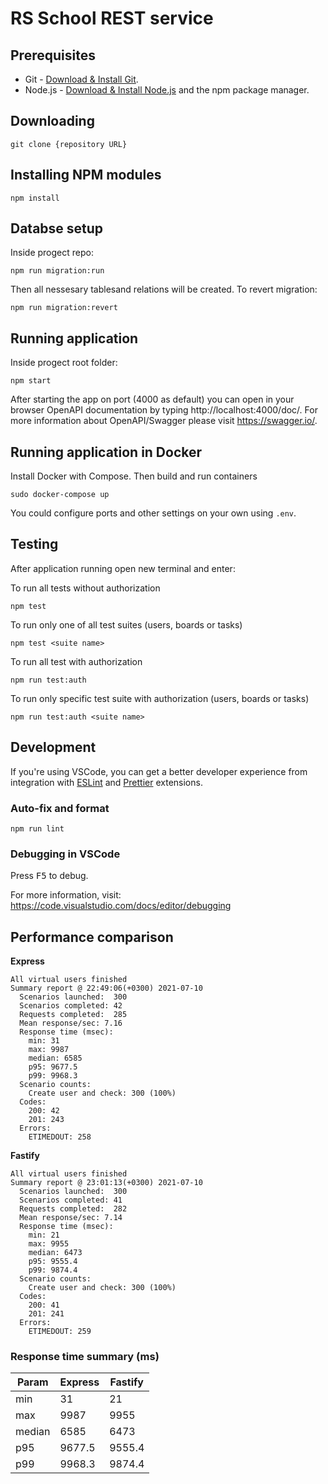 # RS School REST service

## Prerequisites

- Git - [Download & Install Git](https://git-scm.com/downloads).
- Node.js - [Download & Install Node.js](https://nodejs.org/en/download/) and the npm package manager.

## Downloading

```
git clone {repository URL}
```

## Installing NPM modules

```
npm install
```

## Databse setup

Inside progect repo:

```
npm run migration:run
```

Then all nessesary tablesand relations will be created. To revert migration:

```
npm run migration:revert
```

## Running application

Inside progect root folder:

```
npm start
```

After starting the app on port (4000 as default) you can open
in your browser OpenAPI documentation by typing http://localhost:4000/doc/.
For more information about OpenAPI/Swagger please visit https://swagger.io/.

## Running application in Docker

Install Docker with Compose. Then build and run containers

```
sudo docker-compose up
```

You could configure ports and other settings on your own using `.env`.

## Testing

After application running open new terminal and enter:

To run all tests without authorization

```
npm test
```

To run only one of all test suites (users, boards or tasks)

```
npm test <suite name>
```

To run all test with authorization

```
npm run test:auth
```

To run only specific test suite with authorization (users, boards or tasks)

```
npm run test:auth <suite name>
```

## Development

If you're using VSCode, you can get a better developer experience from integration with [ESLint](https://marketplace.visualstudio.com/items?itemName=dbaeumer.vscode-eslint) and [Prettier](https://marketplace.visualstudio.com/items?itemName=esbenp.prettier-vscode) extensions.

### Auto-fix and format

```
npm run lint
```

### Debugging in VSCode

Press <kbd>F5</kbd> to debug.

For more information, visit: https://code.visualstudio.com/docs/editor/debugging

## Performance comparison

**Express**
```
All virtual users finished
Summary report @ 22:49:06(+0300) 2021-07-10
  Scenarios launched:  300
  Scenarios completed: 42
  Requests completed:  285
  Mean response/sec: 7.16
  Response time (msec):
    min: 31
    max: 9987
    median: 6585
    p95: 9677.5
    p99: 9968.3
  Scenario counts:
    Create user and check: 300 (100%)
  Codes:
    200: 42
    201: 243
  Errors:
    ETIMEDOUT: 258
```

**Fastify**
```
All virtual users finished
Summary report @ 23:01:13(+0300) 2021-07-10
  Scenarios launched:  300
  Scenarios completed: 41
  Requests completed:  282
  Mean response/sec: 7.14
  Response time (msec):
    min: 21
    max: 9955
    median: 6473
    p95: 9555.4
    p99: 9874.4
  Scenario counts:
    Create user and check: 300 (100%)
  Codes:
    200: 41
    201: 241
  Errors:
    ETIMEDOUT: 259
```

### Response time summary (ms)

| Param       | Express     | Fastify     |
| ----------- | ----------- | ----------- |
| min         | 31          | 21          |
| max         | 9987        | 9955        |
| median      | 6585        | 6473        |
| p95         | 9677.5      | 9555.4      |
| p99         | 9968.3      | 9874.4      |
